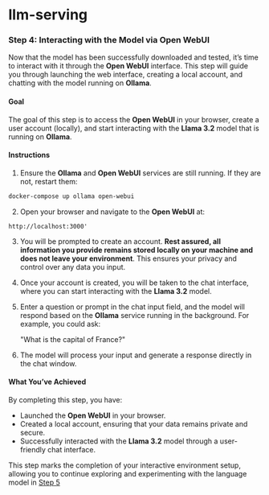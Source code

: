# llm-serving

### Step 4: Interacting with the Model via Open WebUI

Now that the model has been successfully downloaded and tested, it’s time to interact with it through the **Open WebUI** interface. This step will guide you through launching the web interface, creating a local account, and chatting with the model running on **Ollama**.

#### Goal

The goal of this step is to access the **Open WebUI** in your browser, create a user account (locally), and start interacting with the **Llama 3.2** model that is running on **Ollama**.

#### Instructions

1. Ensure the **Ollama** and **Open WebUI** services are still running. If they are not, restart them:

```bash
docker-compose up ollama open-webui
```

2. Open your browser and navigate to the **Open WebUI** at:

```
http://localhost:3000'
```

3. You will be prompted to create an account. **Rest assured, all information you provide remains stored locally on your machine and does not leave your environment**. This ensures your privacy and control over any data you input.

4. Once your account is created, you will be taken to the chat interface, where you can start interacting with the **Llama 3.2** model.

5. Enter a question or prompt in the chat input field, and the model will respond based on the **Ollama** service running in the background. For example, you could ask:

   "What is the capital of France?"

6. The model will process your input and generate a response directly in the chat window.

#### What You’ve Achieved

By completing this step, you have:
- Launched the **Open WebUI** in your browser.
- Created a local account, ensuring that your data remains private and secure.
- Successfully interacted with the **Llama 3.2** model through a user-friendly chat interface.

This step marks the completion of your interactive environment setup, allowing you to continue exploring and experimenting with the language model in [Step 5](https://github.com/AdvancedNLP/llm-serving/tree/step_05)

